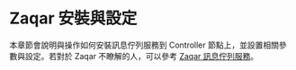 # Zaqar 安裝與設定
本章節會說明與操作如何安裝訊息佇列服務到 Controller 節點上，並設置相關參數與設定。若對於 Zaqar 不瞭解的人，可以參考 [Zaqar 訊息佇列服務]()。
